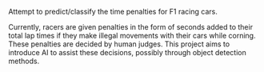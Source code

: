 Attempt to predict/classify the time penalties for F1 racing cars.

Currently, racers are given penalties in the form of seconds added to their total lap times if they make illegal movements with their cars while corning. These penalties are decided by human judges. This project aims to introduce AI to assist these decisions, possibly through object detection methods.
